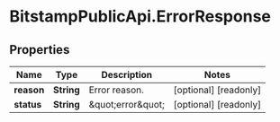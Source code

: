 # BitstampPublicApi.ErrorResponse

## Properties

Name | Type | Description | Notes
------------ | ------------- | ------------- | -------------
**reason** | **String** | Error reason. | [optional] [readonly] 
**status** | **String** | \&quot;error\&quot; | [optional] [readonly] 


